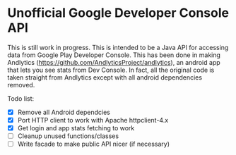 Unofficial Google Developer Console API
===================

This is still work in progress.
This is intended to be a Java API for accessing data from Google Play Developer Console.
This has been done in making Andlytics (https://github.com/AndlyticsProject/andlytics), an android app that lets you see stats from Dev Console.
In fact, all the original code is taken straight from Andlytics except with all android dependencies removed.

Todo list:
- [x] Remove all Android dependcies
- [x] Port HTTP client to work with Apache httpclient-4.x
- [x] Get login and app stats fetching to work
- [ ] Cleanup unused functions/classes
- [ ] Write facade to make public API nicer (if necessary)
